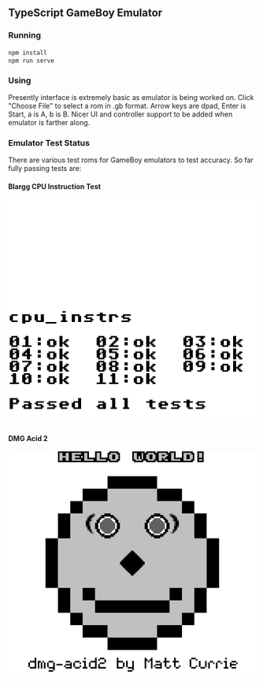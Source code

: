 ## TypeScript GameBoy Emulator

### Running
```
npm install
npm run serve
```

### Using
Presently interface is extremely basic as emulator is being worked on. Click "Choose File" to select a rom 
in .gb format. Arrow keys are dpad, Enter is Start, a is A, b is B. Nicer UI and controller support to be
added when emulator is farther along.

### Emulator Test Status
There are various test roms for GameBoy emulators to test accuracy. So far fully passing tests are:

#### Blargg CPU Instruction Test
![Blargg Results](./readme_docs/blargg-test-result.png)

#### DMG Acid 2
![Acid2 Results](./readme_docs/acid-test-result.png)


